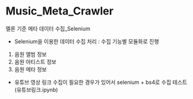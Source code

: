 # Music_Meta_Crawler
멜론 기준 메타 데이터 수집_Selenium

- Selenium을 이용한 데이터 수집 처리
 : 수집 기능별 모듈화로 진행

 1) 음원 앨범 정보
 2) 음원 아티스트 정보
 3) 음원 메타 정보
 
 * 유튜브 영상 링크 수집이 필요한 경우가 있어서 selenium + bs4로 수집 테스트 (유튜브링크.ipynb)
